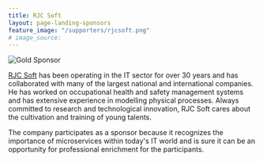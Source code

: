 ```yaml
---
title: RJC Soft
layout: page-landing-sponsors
feature_image: "/supporters/rjcsoft.png"
# image_source:
---
```


![Gold Sponsor](../assets/images/supporters/gold.png)

[RJC Soft](https://www.rjcsoft.it/) has been operating in the IT sector for over 30 years and has collaborated with many of the largest national and international companies. He has worked on occupational health and safety management systems and has extensive experience in modelling physical processes. Always committed to research and technological innovation, RJC Soft cares about the cultivation and training of young talents.
 
The company participates as a sponsor because it recognizes the importance of microservices within today's IT world and is sure it can be an opportunity for professional enrichment for the participants.
